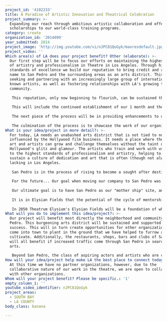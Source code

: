 ```yaml
---
project_id: '4102233'
title: A Paradise of Artistic Innovation and Theatrical Celebration
project_summary: >-
  Expanding our reach through ambitious artistic collaboration and offering
  scholarships to our world-class training programs.
category: create
organization_id: '2014099'
year_submitted: 2014
project_image: 'http://img.youtube.com/vi/nJPC81QoGyk/maxresdefault.jpg'
project_video: ''
Which area(s) of LA does your project benefit? Other (elaborate): >-
  Our first step will be to focus our efforts on maintaining the highest class
  of artistry and professionalism in Theatre in Los Angeles. Through high
  standards of excellence we build our reputation to bring credit and a good
  name to San Pedro and the surrounding areas as an arts district. This includes
  seeking and partnering with an increasingly large group of internationally
  known artists, as well as fostering relationships with LA's growing theatre
  community. 
   
   This reputation, only now beginning to flourish, can be sustained through creative ad campaigning and most especially through bringing ever more students into our world-class actor training programs. This is the ultimate goal for us! We are at our best when we have students to nurture and to foster into the cycle of mentorship in combination with our professional company of artists. We will provide scholarships to these student and aspiring artists to ensure that they have the opportunity to invest in themselves. We are eager to invest in students who are eager to invest in themselves, and these scholarships will provide many such opportunities.
   
   This will include the continued establishment of our 1 month and then 3 month conservatory programs as well as the growth of our single and drop-in class menu. In these programs we train actors, directors, and artists of all backgrounds to tap into their talent and artistic instinct to become self sustaining artists who can foster growth in themselves and also in others. The key to this process is a cycle of mentorship. 
   
   The next piece of the process will be in providing enhancements to our performance space so that our artistic ambition can be matched my technical and practical precision. This will give the professional company added opportunity to push their limits artistically, and through that process mentor the students in that process as well. The student then has the perspective to become self empowering and sustaining.
   
   The culmination of the process is to showcase the work of our organization to the San Pedro community and our neighbors. The final portion of the project involves inviting our community to see and experience what their friends and neighbors in the city have been a part of, and inviting them to take part in it as well. After all theatre is incomplete unless the creators get to share it with the audience and give them an opportunity to filter the experience through their eyes, ears and minds.
What is your idea/project in more detail?: >-
  For today, LA needs an unabashed arts district that is not tied to nor unduly
  influenced by the Hollywood film business. It needs a place where theatrical
  art and artists can grow and challenge themselves without the taint of
  Hollywood's glitz and glamour. The artists who train and work with us are held
  to the highest standards of professionalism and artistry, helping to build and
  sustain a culture of dedication and art that is often (though not always)
  lacking in Los Angeles. 
   
   San Pedro is in the process of rising to become a sought after destination in LA. We aim to lead and be a part of the cultural renaissance! 
   
   For the future... Our goal when moving our company to San Pedro was to find a place where we could put down roots and firmly establish ourselves as a major player in the regional theatre circuit. In the same way that Oregon Shakespeare Festival put Ashland, OR on the map, we want to do the same for San Pedro and the Port of Los Angeles area. 
   
   Our ultimate goal is to have San Pedro as our "mother ship" site, and have other Theatrum Elysium ('TE' of TE San Pedro Rep) satellites through out the city and country - envision TE NYC, or TE Toronto! But first, we establish "Elysian Fields". This is an artistic haven on a piece of idyllic land nearby where TESPR houses it's professional company of actors and artists. Not only will a full season of theatre and dance be produced here, but Elysian Fields will house a full accredited MFA program training Actors, Directors and Playwrights and Dramaturgs. Beyond that this training program will be multi-disciplinary and house training for musicians, singers, dancers, visual artists and fine artists. We believe that though the medium may be different the artists still speaks from the same desire to express no matter if they wield a paint brush or toe shoes or a script.
   
   It is in Elysian Fields that the potential of the cycle of mentorship is truly seen. The professional company trains the students in classes where they learn side by side with the other professionals. The students learn how to learn from the professionals in class with them, and are further mentored in the productions that rehearse and perform in the performance venues.
   
   In 2050 Theatrum Elysium's Elysian Fields will be a foundation of what makes LA's arts and theatre scene vibrant, respected and well known. We can't wait to get there!!
What will you do to implement this idea/project?: >-
  Our project will benefit most directly the neighborhood and community of San
  Pedro. This burgeoning arts district will be sustained and supported by our
  success. This will in turn create opportunities for other organizations to
  come into town to plant in the ground that we have helped to furrow and
  cultivate. Additionally, the restaurants, shops, bars and clubs of San Pedro
  will all benefit if increased traffic come through San Pedro in search of the
  arts.
   
   Beyond San Pedro, the class of aspiring actors and artists who are constantly beaten down by the juggernaut that is Hollywood will certainly benefit. The training that we offer is specifically geared to tap into the students talent and help to bring out what they would think of as their ideal artistic self. This is the artist that can be self sustaining. This is the artist that can create work independent of "the biz". This is not to say that the business at large does not create meaningful work, but to be truly meaningful the cumulative work of all the artists of every level in the city must be fostered and grown. Broadway in NYC would mean very little if Off-Broadway and Off-Off-Broadway did not exist to challenge it and push its limits and boundaries. Similarly, the greater LA area's work will be made better by having a community of artists who are pushing themselves and each other to be better, more innovative, less bound by tradition, less afraid of failure, and more and more proud of LA as an artistic breeding ground!
How will your idea/project help make LA the best place to connect today? In LA2050?: >-
  At this time we have no partner organizations, however, due to the
  collaborative nature of our work in the theatre, we are open to collaboration
  with other organizations.
Whom will your project benefit? Please be specific.: '1'
empty_column_1: ''
youtube_video_identifier: nJPC81QoGyk
project_areas:
  - SOUTH BAY
  - LA COUNTY
body_class: banana

---
```

